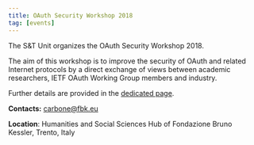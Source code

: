 ```yaml
---
title: OAuth Security Workshop 2018
tag: [events]
---
```


The S&T Unit organizes the OAuth Security Workshop 2018.

The aim of this workshop is to improve the security of OAuth and related Internet protocols by a direct exchange of views between academic researchers, IETF OAuth Working Group members and industry.

Further details are provided in the [dedicated page](/events/OSW2018).

**Contacts:** carbone@fbk.eu

**Location**: Humanities and Social Sciences Hub of Fondazione Bruno Kessler, Trento, Italy
